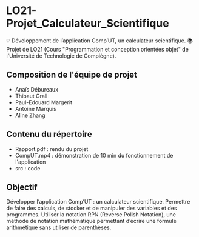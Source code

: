# LO21-Projet_Calculateur_Scientifique
💡 Développement de l’application Comp’UT, un calculateur scientifique.
📚 Projet de LO21 (Cours "Programmation et conception orientées objet" de l'Université de Technologie de Compiègne). 

## Composition de l'équipe de projet

  * Anaïs Débureaux
  * Thibaut Grall
  * Paul-Edouard Margerit
  * Antoine Marquis
  * Aline Zhang
  
## Contenu du répertoire
  
  * Rapport.pdf : rendu du projet
  * CompUT.mp4 : démonstration de 10 min du fonctionnement de l'application
  * src : code

## Objectif 

Développer l’application Comp’UT : un calculateur scientifique.
Permettre de faire des calculs, de stocker et de manipuler des variables et des programmes.
Utiliser la notation RPN (Reverse Polish Notation), une méthode de notation mathématique permettant d’écrire une formule arithmétique sans utiliser de parenthèses.
